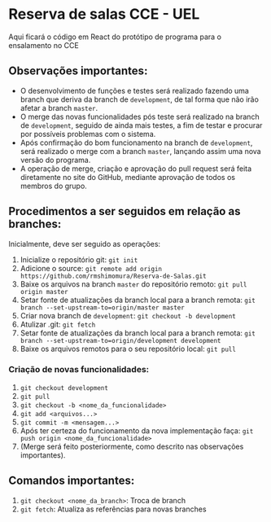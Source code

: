# Reserva de salas CCE - UEL
Aqui ficará o código em React do protótipo de programa para o ensalamento no CCE

## Observações importantes:
- O desenvolvimento de funções e testes será realizado fazendo uma branch que deriva da branch de ```development```, de tal forma que não irão afetar a branch ```master```.
- O merge das novas funcionalidades pós teste será realizado na branch de ```development```, seguido de ainda mais testes, a fim de testar e procurar por possíveis problemas com o sistema.
- Após confirmação do bom funcionamento na branch de ```development```, será realizado o merge com a branch ```master```, lançando assim uma nova versão do programa.
- A operação de merge, criação e aprovação do pull request será feita diretamente no site do GitHub, mediante aprovação de todos os membros do grupo.

## Procedimentos a ser seguidos em relação as branches:

Inicialmente, deve ser seguido as operações:

1. Inicialize o repositório git: ```git init```
2. Adicione o source: ```git remote add origin https://github.com/rmshimomura/Reserva-de-Salas.git```
3. Baixe os arquivos na branch ```master``` do repositório remoto: ```git pull origin master```
4. Setar fonte de atualizações da branch local para a branch remota: ```git branch --set-upstream-to=origin/master master```
5. Criar nova branch de ```development```: ```git checkout -b development```
6. Atulizar .git: ```git fetch```
7. Setar fonte de atualizações da branch local para a branch remota: ```git branch --set-upstream-to=origin/development development```
8. Baixe os arquivos remotos para o seu repositório local: ```git pull```

### Criação de novas funcionalidades:
1. ```git checkout development```
2. ```git pull```
3. ```git checkout -b <nome_da_funcionalidade>```
4. ```git add <arquivos...>```
5. ```git commit -m <mensagem...>```
6. Após ter certeza do funcionamento da nova implementação faça: ```git push origin <nome_da_funcionalidade>```
7. (Merge será feito posteriormente, como descrito nas observações importantes).

## Comandos importantes:

1. ```git checkout <nome_da_branch>```: Troca de branch
2. ```git fetch```: Atualiza as referências para novas branches
